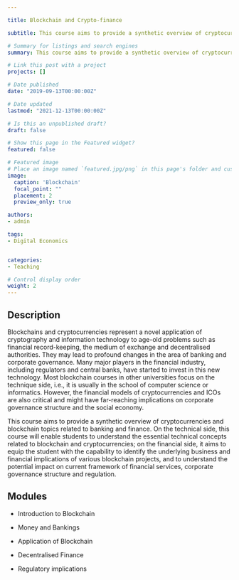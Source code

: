 ```yaml
---

title: Blockchain and Crypto-finance

subtitle: This course aims to provide a synthetic overview of cryptocurrencies and blockchain topics related to banking and finance, including their mechanism, applications, risks and related regulations.

# Summary for listings and search engines
summary: This course aims to provide a synthetic overview of cryptocurrencies and blockchain topics related to banking and finance, including their mechanism, applications, risks and related regulations.

# Link this post with a project
projects: []

# Date published
date: "2019-09-13T00:00:00Z"

# Date updated
lastmod: "2021-12-13T00:00:00Z"

# Is this an unpublished draft?
draft: false

# Show this page in the Featured widget?
featured: false

# Featured image
# Place an image named `featured.jpg/png` in this page's folder and customize its options here.
image:
  caption: 'Blockchain'
  focal_point: ""
  placement: 2
  preview_only: true

authors:
- admin

tags:
- Digital Economics


categories:
- Teaching

# Control display order
weight: 2
---
```


## Description
Blockchains and cryptocurrencies represent a novel application of cryptography and information technology to age-old problems such as financial record-keeping, the medium of exchange and decentralised authorities. They may lead to profound changes in the area of banking and corporate governance. Many major players in the financial industry, including regulators and central banks, have started to invest in this new technology. Most blockchain courses in other universities focus on the technique side, i.e., it is usually in the school of computer science or informatics. However, the financial models of cryptocurrencies and ICOs are also critical and might have far-reaching implications on corporate governance structure and the social economy.

This course aims to provide a synthetic overview of cryptocurrencies and blockchain topics related to banking and finance. On the technical side, this course will enable students to understand the essential technical concepts related to blockchain and cryptocurrencies; on the financial side, it aims to equip the student with the capability to identify the underlying business and financial implications of various blockchain projects, and to understand the potential impact on current framework of financial services, corporate governance structure and regulation.

## Modules

- Introduction to Blockchain

- Money and Bankings

- Application of Blockchain

- Decentralised Finance

- Regulatory implications
